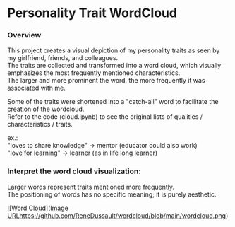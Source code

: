 # Personality Trait WordCloud
### Overview
This project creates a visual depiction of my personality traits as seen by my girlfriend, friends, and colleagues.  
The traits are collected and transformed into a word cloud, which visually emphasizes the most frequently mentioned characteristics.  
The larger and more prominent the word, the more frequently it was associated with me.

Some of the traits were shortened into a "catch-all" word to facilitate the creation of the wordcloud.  
Refer to the code (cloud.ipynb) to see the original lists of qualities / characteristics / traits.

ex.:  
"loves to share knowledge" -> mentor (educator could also work)  
"love for learning" -> learner (as in life long learner)


### Interpret the word cloud visualization:
Larger words represent traits mentioned more frequently.  
The positioning of words has no specific meaning; it is purely aesthetic.  

![Word Cloud]([Image URL](https://github.com/ReneDussault/wordcloud/blob/main/wordcloud.png)https://github.com/ReneDussault/wordcloud/blob/main/wordcloud.png)
